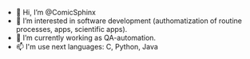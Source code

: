 - 👋 Hi, I’m @ComicSphinx
- 👀 I’m interested in software development (authomatization of routine processes, apps, scientific apps).
- 🌱 I’m currently working as QA-automation.
- 📫 I'm use next languages: C, Python, Java

<!---
ComicSphinx/ComicSphinx is a ✨ special ✨ repository because its `README.md` (this file) appears on your GitHub profile.
You can click the Preview link to take a look at your changes.
--->
